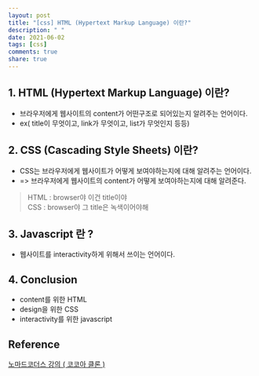 ```yaml
---
layout: post
title: "[css] HTML (Hypertext Markup Language) 이란?"
description: " "
date: 2021-06-02
tags: [css]
comments: true
share: true
---
```


## 1. HTML (Hypertext Markup Language) 이란?

- 브라우저에게 웹사이트의 content가 어떤구조로 되어있는지 알려주는 언어이다.
- ex( title이 무엇이고, link가 무엇이고, list가 무엇인지 등등)

## 2. CSS (Cascading Style Sheets) 이란?

- CSS는 브라우저에게 웹사이트가 어떻게 보여야하는지에 대해 알려주는 언어이다.
- => 브라우저에게 웹사이트의 content가 어떻게 보여야하는지에 대해 알려준다.

> HTML : browser야 이건 title이야  
> CSS : browser야 그 title은 녹색이어야해

## 3. Javascript 란 ?

- 웹사이트를 interactivity하게 위해서 쓰이는 언어이다.

## 4. Conclusion

- content를 위한 HTML
- design을 위한 CSS
- interactivity를 위한 javascript

## Reference

[노마드코더스 강의 ( 코코아 클론 )](https://nomadcoders.co/kokoa-clone)
